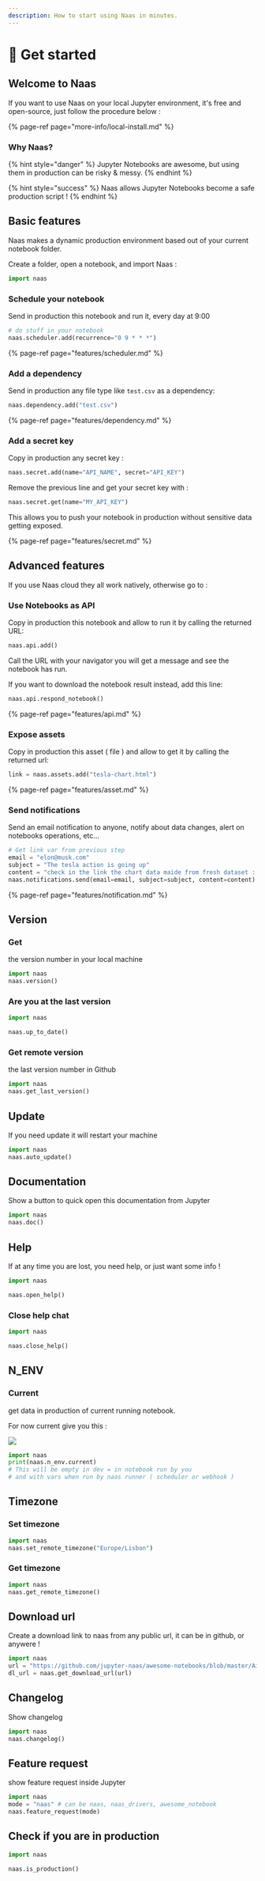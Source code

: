 ```yaml
---
description: How to start using Naas in minutes.
---
```


# 🚀 Get started

## Welcome to Naas

If you want to use Naas on your local Jupyter environment, it's free and open-source, just follow the procedure below  : 

{% page-ref page="more-info/local-install.md" %}

### Why Naas?

{% hint style="danger" %}
Jupyter Notebooks are awesome, but using them in production can be risky & messy.
{% endhint %}

{% hint style="success" %}
Naas allows Jupyter Notebooks become a safe production script !
{% endhint %}

## Basic features

Naas makes a dynamic production environment based out of your current notebook folder.

Create a folder, open a notebook, and import Naas :

```python
import naas
```

### Schedule your notebook

Send in production this notebook and run it, every day at 9:00 

```python
# do stuff in your notebook
naas.scheduler.add(recurrence="0 9 * * *")
```

{% page-ref page="features/scheduler.md" %}

### Add a dependency

Send in production any file type like `test.csv` as a dependency:

```python
naas.dependency.add("test.csv")
```

{% page-ref page="features/dependency.md" %}

### Add a secret key

Copy in production any secret key :

```python
naas.secret.add(name="API_NAME", secret="API_KEY")
```

Remove the previous line and get your secret key with :

```python
naas.secret.get(name="MY_API_KEY")
```

This allows you to push your notebook in production without sensitive data getting exposed. 

{% page-ref page="features/secret.md" %}

## Advanced features

If you use Naas cloud they all work natively, otherwise go to :

### Use Notebooks as API

Copy in production this notebook and allow to run it by calling the returned URL:

```python
naas.api.add()
```

Call the URL with your navigator you will get a message and see the notebook has run.

If you want to download the notebook result instead, add this line: 

```python
naas.api.respond_notebook()
```

{% page-ref page="features/api.md" %}

### Expose assets

Copy in production this asset \( file \) and allow to get it by calling the returned url:

```python
link = naas.assets.add("tesla-chart.html")
```

{% page-ref page="features/asset.md" %}

### Send notifications

Send an email notification to anyone, notify about data changes, alert on notebooks operations, etc...

```python
# Get link var from previous step
email = "elon@musk.com"
subject = "The tesla action is going up"
content = "check in the link the chart data maide from fresh dataset : " + link
naas.notifications.send(email=email, subject=subject, content=content)
```

{% page-ref page="features/notification.md" %}

## Version

### Get

the version number in your local machine

```python
import naas
naas.version()
```

### Are you at the last version

```python
import naas

naas.up_to_date()
```

### Get remote version

the last version number in Github

```python
import naas
naas.get_last_version()
```

## Update

If you need update it will restart your machine

```python
import naas
naas.auto_update()

```

## Documentation

Show a button to quick open this documentation from Jupyter

```python
import naas
naas.doc()
```

## Help

If at any time you are lost, you need help, or just want some info !

```python
import naas

naas.open_help()
```

### Close help chat

```python
import naas

naas.close_help()
```

## N\_ENV

### Current

get data in production of current running notebook.

For now current give you this :

![](.gitbook/assets/image%20%284%29.png)

```python
import naas
print(naas.n_env.current)
# This will be empty in dev = in notebook run by you
# and with vars when run by naas runner ( scheduler or webhook )
```

##  Timezone

### Set timezone

```python
import naas
naas.set_remote_timezone("Europe/Lisbon")
```

### Get timezone

```python
import naas
naas.get_remote_timezone()
```

## Download url

Create a download link to naas from any public url, it can be in github, or anywere !

```python
import naas
url = "https://github.com/jupyter-naas/awesome-notebooks/blob/master/Airtable/Airtable_delete_data.ipynb"
dl_url = naas.get_download_url(url)
```

## Changelog

Show changelog

```python
import naas
naas.changelog()
```

## Feature request

show feature request inside Jupyter

```python
import naas
mode = "naas" # can be naas, naas_drivers, awesome_notebook
naas.feature_request(mode)
```

## Check if you are in production

```python
import naas

naas.is_production()
```

